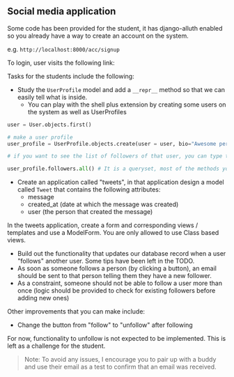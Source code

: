 ## Social media application

Some code has been provided for the student, it has django-alluth enabled so you already have a way to create an account on the system.

e.g. `http://localhost:8000/acc/signup`

To login, user visits the following link: 

Tasks for the students include the following:

- Study the `UserProfile` model and add a `__repr__` method so that we can easily tell what is inside.
  - You can play with the shell plus extension by creating some users on the system as well as UserProfiles 
  
```python
user = User.objects.first()

# make a user profile
user_profile = UserProfile.objects.create(user = user, bio="Awesome person")

# if you want to see the list of followers of that user, you can type this:

user_profile.followers.all() # It is a queryset, most of the methods you know about ORM will work
```
- Create an application called "tweets", in that application design a model called `Tweet` that contains the following attributes:
    - message
    - created_at (date at which the message was created)
    - user (the person that created the message)

In the tweets application, create a form and corresponding views / templates and use a ModelForm. You are only allowed to use Class based views.


- Build out the functionality that updates our database record when a user "follows" another user. Some tips have been left in the TODO.
- As soon as someone follows a person (by clicking a button), an email should be sent to that person telling them they have a new follower.
- As a constraint, someone should not be able to follow a user more than once (logic should be provided to check for existing followers before adding new ones)

Other improvements that you can make include:
- Change the button from "follow" to "unfollow" after following

For now, functionality to unfollow is not expected to be implemented. This is left as a challenge for the student.

>Note: To avoid any issues, I encourage you to pair up with a buddy and use their email as a test to confirm that an email was received.
